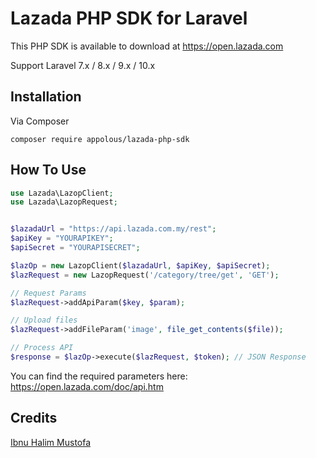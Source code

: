 # Lazada PHP SDK for Laravel

This PHP SDK is available to download at https://open.lazada.com

Support Laravel 7.x / 8.x / 9.x / 10.x


## Installation

Via Composer

`composer require appolous/lazada-php-sdk`


## How To Use 

```php
use Lazada\LazopClient;
use Lazada\LazopRequest;


$lazadaUrl = "https://api.lazada.com.my/rest";
$apiKey = "YOURAPIKEY";
$apiSecret = "YOURAPISECRET";

$lazOp = new LazopClient($lazadaUrl, $apiKey, $apiSecret);
$lazRequest = new LazopRequest('/category/tree/get', 'GET');

// Request Params
$lazRequest->addApiParam($key, $param);

// Upload files
$lazRequest->addFileParam('image', file_get_contents($file));

// Process API 
$response = $lazOp->execute($lazRequest, $token); // JSON Response
```
You can find the required parameters here: https://open.lazada.com/doc/api.htm


## Credits

[Ibnu Halim Mustofa](https://github.com/ibnuhalimm)

